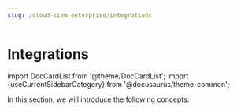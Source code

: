 ```yaml
---
slug: /cloud-siem-enterprise/integrations
---
```


# Integrations

import DocCardList from '@theme/DocCardList';
import {useCurrentSidebarCategory} from '@docusaurus/theme-common';

In this section, we will introduce the following concepts:

<DocCardList items={useCurrentSidebarCategory().items}/> 

 
